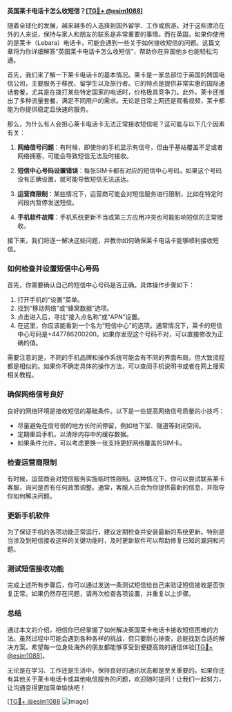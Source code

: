 **英国莱卡电话卡怎么收短信？[[TG💪+ @esim1088](https://t.me/s/esim1088)]**

随着全球化的发展，越来越多的人选择到国外留学、工作或旅游。对于这些漂泊在外的人来说，保持与家人和朋友的联系是非常重要的事情。而在英国，如果你使用的是莱卡（Lebara）电话卡，可能会遇到一些关于如何接收短信的问题。这篇文章将为你详细解答“英国莱卡电话卡怎么收短信”，帮助你在异国他乡也能轻松沟通。

首先，我们来了解一下莱卡电话卡的基本情况。莱卡是一家总部位于英国的跨国电信公司，主要服务于移民、留学生以及旅行者。它的特点是提供非常实惠的国际通话套餐，尤其是在拨打某些特定国家的电话时，价格极具竞争力。此外，莱卡还推出了多种流量套餐，满足不同用户的需求。无论是日常上网还是观看视频，莱卡都能为你提供稳定且快速的服务。

那么，为什么有人会担心莱卡电话卡无法正常接收短信呢？这可能与以下几个因素有关：

1. **网络信号问题**：有时候，即使你的手机显示有信号，但由于基站覆盖不足或者网络拥塞，可能会导致短信无法及时接收。
   
2. **短信中心号码设置错误**：每张SIM卡都有对应的短信中心号码，如果这个号码没有正确设置，就可能导致短信无法送达。

3. **运营商限制**：某些情况下，运营商可能会对短信服务进行限制，比如在特定时间段内暂停发送短信。

4. **手机软件故障**：手机系统更新不当或第三方应用冲突也可能影响短信的正常接收。

接下来，我们将逐一解决这些问题，并教你如何确保莱卡电话卡能够顺利接收短信。

### 如何检查并设置短信中心号码

首先，你需要确认自己的短信中心号码是否正确。具体操作步骤如下：

1. 打开手机的“设置”菜单。
2. 找到“移动网络”或“蜂窝数据”选项。
3. 点击进入后，寻找“接入点名称”或“APN”设置。
4. 在这里，你应该能看到一个名为“短信中心”的选项。通常情况下，莱卡的短信中心号码是+447786200200。如果你发现这个号码不对，可以直接修改为正确的值。

需要注意的是，不同的手机品牌和操作系统可能会有不同的界面布局，但大致流程都是相似的。如果你不确定具体的操作方法，可以查阅手机说明书或者在网上搜索相关教程。

### 确保网络信号良好

良好的网络环境是接收短信的基础条件。以下是一些提高网络信号质量的小技巧：

- 尽量避免在信号弱的地方长时间停留，例如地下室、隧道等封闭空间。
- 定期重启手机，以清除内存中的缓存数据。
- 如果条件允许，可以考虑更换一张支持更好网络覆盖的SIM卡。

### 检查运营商限制

有时候，运营商会对短信服务实施临时性限制。这种情况下，你可以尝试联系莱卡客服，询问是否有任何政策调整。通常，客服人员会为你提供最新的信息，并指导你如何解决问题。

### 更新手机软件

为了保证手机的各项功能正常运行，建议定期检查并安装最新的系统更新。特别是当涉及到短信接收这样的关键功能时，及时更新软件可以帮助修复已知的漏洞和问题。

### 测试短信接收功能

完成上述所有步骤后，你可以通过发送一条测试短信给自己来验证短信接收是否恢复正常。如果仍然存在问题，请再次检查各项设置，并重复以上步骤。

### 总结

通过本文的介绍，相信你已经掌握了如何解决英国莱卡电话卡接收短信困难的方法。虽然过程中可能会遇到各种各样的挑战，但只要耐心排查，总能找到合适的解决方案。希望每一位身处海外的朋友都能够享受到便捷高效的通信体验[[TG💪+ @esim1088](https://t.me/s/esim1088)]。

无论是在学习、工作还是生活中，保持良好的通讯状态都是至关重要的。如果你还有其他关于莱卡电话卡或其他电信服务的问题，欢迎随时提问！让我们一起努力，让沟通变得更加简单愉快吧！

[[TG💪+ @esim1088](https://t.me/s/esim1088) ![Image](https://i.postimg.cc/4NQfJmqS/Snipaste-2025-05-13-00-14-12.png)]